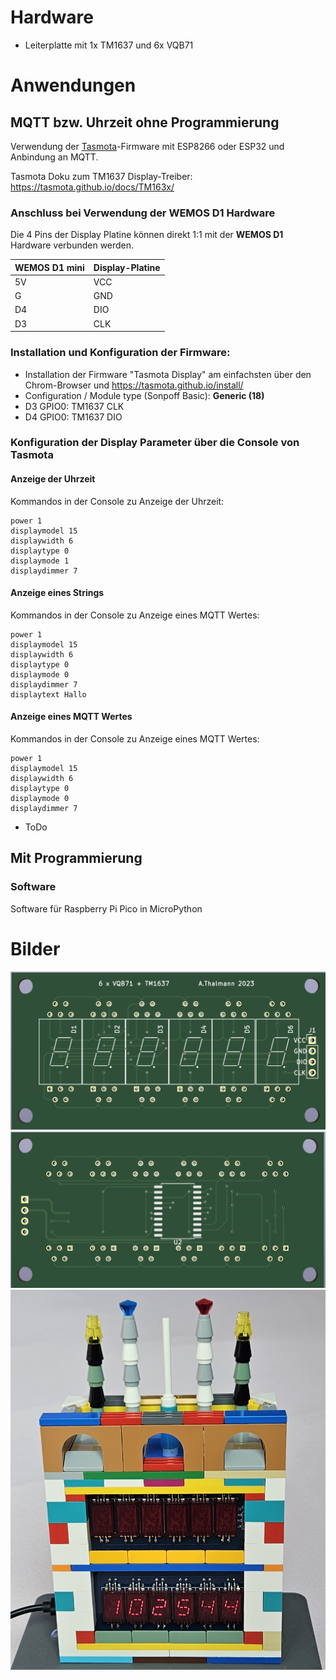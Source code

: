 # Hardware
* Leiterplatte mit 1x TM1637 und 6x VQB71

# Anwendungen
## MQTT bzw. Uhrzeit ohne Programmierung
Verwendung der [Tasmota](https://tasmota.github.io/docs/)-Firmware mit ESP8266 oder ESP32 und Anbindung an MQTT.

Tasmota Doku zum TM1637 Display-Treiber: https://tasmota.github.io/docs/TM163x/

### Anschluss bei Verwendung der **WEMOS D1** Hardware
Die 4 Pins der Display Platine können direkt 1:1 mit der **WEMOS D1** Hardware verbunden werden.
 
| WEMOS D1 mini | Display-Platine |
| ------------- | ------------- |
| 5V | VCC  |
| G | GND  | 
| D4 | DIO  | 
| D3 | CLK  | 

### Installation und Konfiguration der Firmware:
* Installation der Firmware "Tasmota Display" am einfachsten über den Chrom-Browser und https://tasmota.github.io/install/
* Configuration / Module type (Sonpoff Basic): **Generic (18)**
* D3 GPIO0: TM1637 CLK
* D4 GPIO0: TM1637 DIO

### Konfiguration der Display Parameter über die Console von Tasmota
#### Anzeige der Uhrzeit
Kommandos in der Console zu Anzeige der Uhrzeit:
```
power 1
displaymodel 15
displaywidth 6
displaytype 0
displaymode 1
displaydimmer 7
```

#### Anzeige eines Strings
Kommandos in der Console zu Anzeige eines MQTT Wertes:
```
power 1
displaymodel 15
displaywidth 6
displaytype 0
displaymode 0
displaydimmer 7
displaytext Hallo
```

#### Anzeige eines MQTT Wertes
Kommandos in der Console zu Anzeige eines MQTT Wertes:
```
power 1
displaymodel 15
displaywidth 6
displaytype 0
displaymode 0
displaydimmer 7
```
* ToDo

## Mit Programmierung
### Software
Software für Raspberry Pi Pico in MicroPython

# Bilder
![alt Leiterplatte Seite A](https://github.com/anthal/Display-VQB71-TM1637/blob/main/Pictures/TM1637-VQB71.png?raw=true)
![alt Leiterplatte Seite B](https://github.com/anthal/Display-VQB71-TM1637/blob/main/Pictures/TM1637-VQB71_b.png?raw=true)
![alt fertige Leiterplatte 1](https://github.com/anthal/Display-VQB71-TM1637/blob/main/Pictures/20230820_102546.jpg?raw=true)
